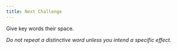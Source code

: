 ```yaml
---
title: Next Challenge
---
```


Give key words their space.

​_Do not repeat a distinctive word unless you intend a specific effect._​
